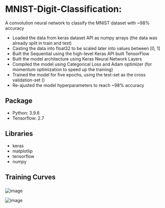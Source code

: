 # MNIST-Digit-Classification:

A convolution neural network to classify the MNIST dataset with ~98% accuracy
* Loaded the data from keras dataset API as numpy arrays (the data was already split in train and test)
* Casting the data into float32 to be scaled later into values between [0, 1]
* Built the Sequential using the high-level Keras API built TensorFlow
* Built the model architecture using Keras Neural Network Layers
* Compiled the model using Categorical Loss and Adam optimizer (for momentum optimization to speed up the training)
* Trained the model for five epochs, using the test-set as the cross validation-set ()
* Re-ajusted the model hyperparameters to reach ~98% accuracy

## Package
* Python: 3.9.6
* Tensorflow: 2.7

## Libraries
* keras
* matplotlip
* tensorflow
* numpy

## Training Curves

### 
![image](https://user-images.githubusercontent.com/82214163/142780032-6ad23af6-9347-43aa-a4a8-a6faa122cfc2.png)

![image](https://user-images.githubusercontent.com/82214163/142779277-275e724a-6e48-4d9e-b507-71181fa55caf.png)

<!--
## Model Archetictures Comparison

### CNN Model:
* Training_accuracy = 
### 
-->


